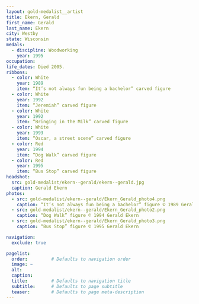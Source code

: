 ```yaml
---
layout: gold-medalist__artist
title: Ekern, Gerald
first_name: Gerald
last_name: Ekern
city: Westby
state: Wisconsin
medals:
  - discipline: Woodworking
    year: 1995
occupation:
life_dates: Died 2005.
ribbons:
  - color: White
    year: 1989
    item: “It’s not always fun being a bachelor” carved figure
  - color: White
    year: 1992
    item: “Jeremiah” carved figure
  - color: White
    year: 1992
    item: “Bringing in the Milk” carved figure
  - color: White
    year: 1993
    item: “Oscar, a street scene” carved figure
  - color: Red
    year: 1994
    item: “Dog Walk” carved figure
  - color: Red
    year: 1995
    item: “Bus Stop” carved figure
headshot:
  src: gold-medalist/ekern--gerald/ekern--gerald.jpg
  caption: Gerald Ekern
photos:
  - src: gold-medalist/ekern--gerald/Ekern_Gerald_photo4.png
    caption: “It’s not always fun being a bachelor” figure © 1989 Gerald Ekern
  - src: gold-medalist/ekern--gerald/Ekern_Gerald_photo2.png
    caption: “Dog Walk” figure © 1994 Gerald Ekern
  - src: gold-medalist/ekern--gerald/Ekern_Gerald_photo3.png
    caption: “Bus Stop” figure © 1995 Gerald Ekern

navigation:
  exclude: true

pagelist:
  order:         # Defaults to navigation order
  image: ~
  alt:
  caption:
  title:         # Defaults to navigation title
  subtitle:      # Defaults to page subtitle
  teaser:        # Defaults to page meta-description
---
```

